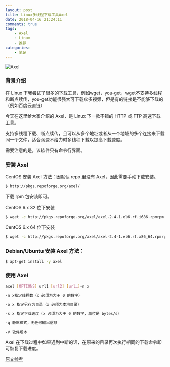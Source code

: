 ```yaml
---
layout: post
title: Linux多线程下载工具Axel
date: 2018-04-16 21:24:11
comments: true
tags:
    - Axel
    - Linux
    - 推荐
categories:
    - 笔记
---
```


![Axel](https://ws4.sinaimg.cn/large/006tNbRwly1fwblvyxb5sj30k10b6whk.jpg)

### 背景介绍

在 Linux 下我尝试了很多的下载工具，例如wget，you-get，wget不支持多线程和断点续传，you-get功能很强大可下载众多视频，但是有的链接是不能够下载的（例如百度云直链）

<!-- more -->

今天在这里给大家介绍的 Axel，是 Linux 下一款不错的 HTTP 或 FTP 高速下载工具。

支持多线程下载、断点续传，且可以从多个地址或者从一个地址的多个连接来下载同一个文件，适合网速不给力时多线程下载以提高下载速度。

需要注意的是，该软件只有命令行界面。

### 安装 Axel 
CentOS 安装 Axel 方法：因默认 repo 里没有 Axel，因此需要手动下载安装。
``` bash
$ http://pkgs.repoforge.org/axel/ 
```

下载 rpm 包安装即可。

CentOS 6.x 32 位下安装
``` bash
$ wget -c http://pkgs.repoforge.org/axel/axel-2.4-1.el6.rf.i686.rpmrpm -ivh axel-2.4-1.el6.rf.i686.rpm
```

CentOS 6.x 64 位下安装
``` bash
$ wget -c http://pkgs.repoforge.org/axel/axel-2.4-1.el6.rf.x86_64.rpmrpm -ivh axel-2.4-1.el6.rf.x86_64.rpm
```

### Debian/Ubuntu 安装 Axel 方法：
``` bash
$ apt-get install -y axel
```

### 使用 Axel
``` bash
axel [OPTIONS] url1 [url2] [url…]-n x 

-n x指定线程数（x 必须为大于 0 的数字）

-o x 指定另存为目录（x 必须为本地目录）

-s x 指定下载速度（x 必须为大于 0 的数字，单位是 bytes/s）

-q 静默模式，无任何输出信息

-V 软件版本
```

Axel 在下载过程中如果遇到中断的话，在原来的目录再次执行相同的下载命令即可恢复下载进度。


[原文参考](https://www.jianshu.com/p/b48bc0ba9432)

